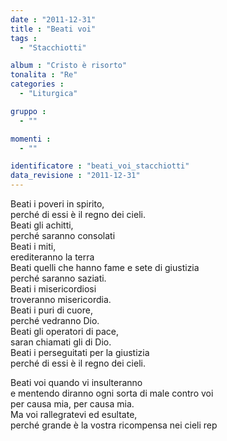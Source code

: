 ```yaml
---
date : "2011-12-31"
title : "Beati voi"
tags : 
  - "Stacchiotti"

album : "Cristo è risorto"
tonalita : "Re"
categories : 
  - "Liturgica"

gruppo : 
  - ""

momenti : 
  - ""

identificatore : "beati_voi_stacchiotti"
data_revisione : "2011-12-31"
---
```

  
  
  
  
  
  
  
  
  
Beati i poveri in spirito,   
perché di essi è il regno dei cieli.    
Beati gli achitti,   
perché saranno consolati   
Beati i miti,   
erediteranno la terra   
Beati quelli che hanno fame e sete di giustizia   
perché saranno saziati.   
Beati i misericordiosi  
troveranno misericordia.   
Beati i puri di cuore,   
perché vedranno Dio.   
Beati gli operatori di pace,   
saran chiamati gli di Dio.   
Beati i perseguitati per la giustizia   
perché di essi è il regno dei cieli.  
  
Beati voi quando vi insulteranno  
e mentendo diranno ogni sorta di male contro voi   
per causa mia,  per causa mia.   
Ma voi  rallegratevi ed esultate,  
perché grande è la vostra ricompensa nei cieli rep  
  
  
  
  
